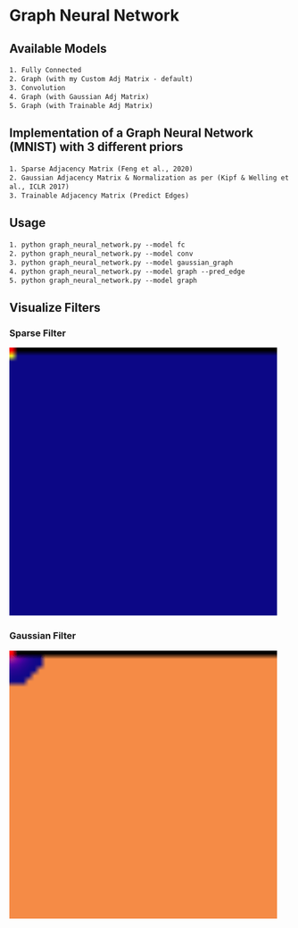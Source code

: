 # Graph Neural Network

## Available Models

    1. Fully Connected
    2. Graph (with my Custom Adj Matrix - default)
    3. Convolution
    4. Graph (with Gaussian Adj Matrix)
    5. Graph (with Trainable Adj Matrix)

## Implementation of a Graph Neural Network (MNIST) with 3 different priors

    1. Sparse Adjacency Matrix (Feng et al., 2020)
    2. Gaussian Adjacency Matrix & Normalization as per (Kipf & Welling et al., ICLR 2017)
    3. Trainable Adjacency Matrix (Predict Edges)

## Usage

    1. python graph_neural_network.py --model fc
    2. python graph_neural_network.py --model conv
    3. python graph_neural_network.py --model gaussian_graph
    4. python graph_neural_network.py --model graph --pred_edge
    5. python graph_neural_network.py --model graph

## Visualize Filters

### Sparse Filter

![Sparse](images/sparse_filter.gif)


### Gaussian Filter

![Gaussian](images/gaussian_filter.gif)
